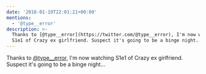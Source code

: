 ```yaml
---
date: '2018-01-19T22:01:21+00:00'
mentions:
  - '@type__error'
description: >-
  Thanks to [@type__error](https://twitter.com/@type__error), I'm now watching
  S1e1 of Crazy ex girlfriend. Suspect it's going to be a binge night...
---
```

Thanks to [@type__error](https://twitter.com/@type__error), I'm now watching S1e1 of Crazy ex girlfriend. Suspect it's going to be a binge night...
